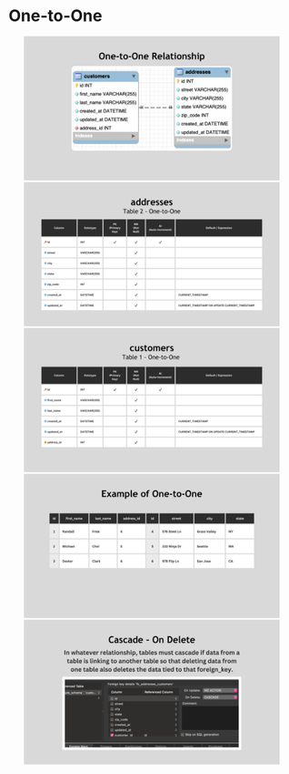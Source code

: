 # One-to-One

<div align="center">
<img src="./imgs/One-to-One-Relationship.png" width="450px" height="auto">
</div>

<div align="center">
<img src="./imgs/table-addresses.png" width="450px" height="auto">
</div>

<div align="center">
<img src="./imgs/table-customers.png" width="450px" height="auto">
</div>

<div align="center">
<img src="./imgs/one-to-one-example.png" width="450px" height="auto">
</div>

<div align="center">
<img src="./imgs/cascade-on-delete.png" width="450px" height="auto">
</div>